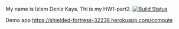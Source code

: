 My name is İzlem Deniz Kaya. Thi is my HW1-part2.
[![Build Status](https://travis-ci.org/izlemdenizkaya/bil481_izlemdeniz_hw1.svg?branch=main)](https://travis-ci.org/izlemdenizkaya/bil481_izlemdeniz_hw1)

Demo app https://shielded-fortress-32238.herokuapp.com/compute
